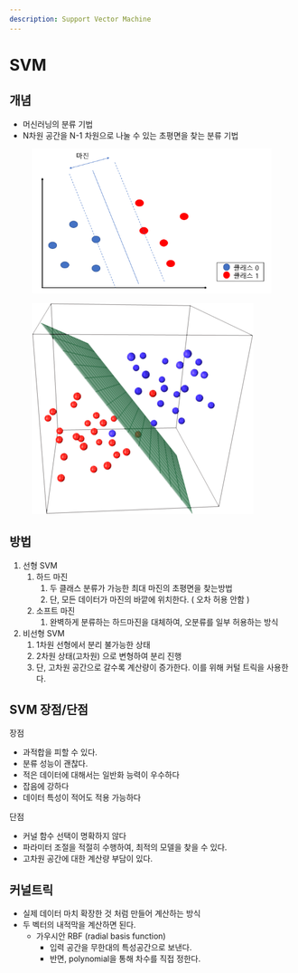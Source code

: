```yaml
---
description: Support Vector Machine
---
```


# SVM

## 개념

* 머신러닝의 분류 기법
* N차원 공간을 N-1 차원으로 나눌 수 있는 초평면을 찾는 분류 기법

<figure><img src="../../../../../.gitbook/assets/image (1) (1).png" alt=""><figcaption></figcaption></figure>

<figure><img src="../../../../../.gitbook/assets/image (1) (1) (1).png" alt=""><figcaption></figcaption></figure>

## 방법

1. 선형 SVM
   1. 하드 마진
      1. 두 클래스 분류가 가능한 최대 마진의 초평면을 찾는방법
      2. 단, 모든 데이터가 마진의 바깥에 위치한다. ( 오차 허용 안함 )
   2. 소프트 마진&#x20;
      1. 완벽하게 분류하는 하드마진을 대체하여, 오분류를 일부 허용하는 방식
2. 비선형 SVM
   1. 1차원  선형에서 분리  불가능한 상태
   2. 2차원 상태(고차원) 으로 변형하여 분리 진행
   3. 단, 고차원 공간으로 갈수록 계산량이 증가한다. 이를 위해 커털 트릭을 사용한다.



## SVM 장점/단점

장점&#x20;

* 과적합을 피할 수 있다.
* 분류 성능이 괜찮다.
* 적은 데이터에 대해서는 일반화 능력이 우수하다
* 잡음에 강하다
* 데이터 특성이 적어도 적용 가능하다

단점

* 커널 함수 선택이 명확하지 않다
* 파라미터 조절을 적절히 수행하여, 최적의 모델을 찾을 수 있다.
* 고차원 공간에 대한 계산량 부담이 있다.



## 커널트릭

* 실제 데이터 마치 확장한 것 처럼 만들어 계산하는 방식
* 두 벡터의 내적막을 계산하면 된다.
  * 가우시안 RBF (radial basis function)
    * 입력 공간을 무한대의 특성공간으로 보낸다.
    * 반면, polynomial을 통해 차수를 직접 정한다.

